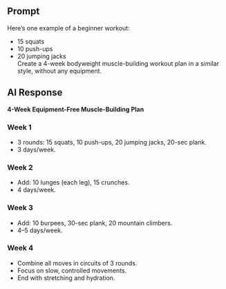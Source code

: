 ## Prompt
Here’s one example of a beginner workout:
- 15 squats
- 10 push-ups
- 20 jumping jacks  
Create a 4-week bodyweight muscle-building workout plan in a similar style, without any equipment.

## AI Response
**4-Week Equipment-Free Muscle-Building Plan**

### Week 1
- 3 rounds: 15 squats, 10 push-ups, 20 jumping jacks, 20-sec plank.
- 3 days/week.

### Week 2
- Add: 10 lunges (each leg), 15 crunches.
- 4 days/week.

### Week 3
- Add: 10 burpees, 30-sec plank, 20 mountain climbers.
- 4–5 days/week.

### Week 4
- Combine all moves in circuits of 3 rounds.
- Focus on slow, controlled movements.
- End with stretching and hydration.